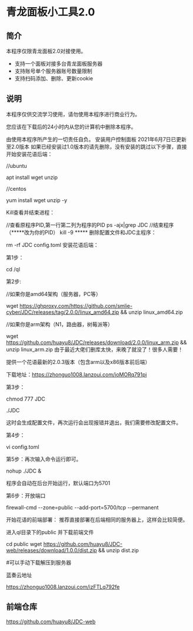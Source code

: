 # 青龙面板小工具2.0

## 简介
本程序仅限青龙面板2.0对接使用。
* 支持一个面板对接多台青龙面板服务器
* 支持账号单个服务器账号数量限制
* 支持扫码添加、删除、更新cookie

## 说明
本程序仅供交流学习使用，请勿使用本程序进行商业行为。

您应该在下载后的24小时内从您的计算机中删除本程序。

由使用本程序所产生的一切责任自负。
安装用户控制面板 2021年6月7日已更新至2.0版本
如果已经安装过1.0版本的请先删除，没有安装的跳过以下步骤，直接开始安装花语后端：

//ubuntu

apt install wget unzip

//centos

yum install wget unzip -y

Kill查看并结束进程：

//查看原程序PID,第一行第二列为程序的PID
ps -ajx|grep JDC
//结束程序（*****改为你的PID）
kill -9 *****
删除配置文件和JDC主程序：

rm -rf JDC config.toml
安装花语后端：

第1步：

cd /ql

第2步:

//如果你是amd64架构（服务器，PC等）

wget https://ghproxy.com/https://github.com/smlie-cyber/JDC/releases/tag/2.0.0/linux_amd64.zip && unzip linux_amd64.zip

//如果你是arm架构（N1，路由器，树莓派等）

wget https://github.com/huayu8/JDC/releases/download/2.0.0/linux_arm.zip && unzip linux_arm.zip
由于最近大佬们删库太快，来晚了就没了！很多人需要！

提供一个花语最新的2.0.3版本（包含arm以及x86版本前后端）

下载地址：https://zhonguo1008.lanzoui.com/ioMORq791pi

第3步：

chmod 777 JDC

./JDC

这时会生成配置文件，再次运行会出现报错并退出，我们需要修改配置文件。

第4步：

vi config.toml

第5步：再次输入命令运行即可。

nohup ./JDC &

程序会自动在后台开始运行，默认端口为5701

第6步：开放端口

firewall-cmd --zone=public --add-port=5700/tcp --permanent


开始花语的前端部署：
推荐直接部署在后端相同的服务器上，这样会比较简便。

进入ql目录下的public 并下载前端文件

cd public
wget https://github.com/huayu8/JDC-web/releases/download/1.0.0/dist.zip && unzip dist.zip

#可以手动下载解压到服务器

蓝奏云地址

https://zhonguo1008.lanzoui.com/izFTLq792fe

## 前端仓库
<https://github.com/huayu8/JDC-web>
